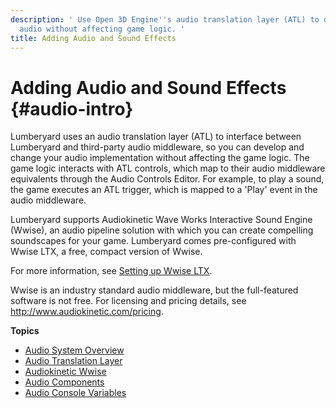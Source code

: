 ```yaml
---
description: ' Use Open 3D Engine''s audio translation layer (ATL) to develop your game
  audio without affecting game logic. '
title: Adding Audio and Sound Effects
---
```

# Adding Audio and Sound Effects {#audio-intro}

Lumberyard uses an audio translation layer \(ATL\) to interface between Lumberyard and third\-party audio middleware, so you can develop and change your audio implementation without affecting the game logic\. The game logic interacts with ATL controls, which map to their audio middleware equivalents through the Audio Controls Editor\. For example, to play a sound, the game executes an ATL trigger, which is mapped to a 'Play' event in the audio middleware\.

Lumberyard supports Audiokinetic Wave Works Interactive Sound Engine \(Wwise\), an audio pipeline solution with which you can create compelling soundscapes for your game\. Lumberyard comes pre\-configured with Wwise LTX, a free, compact version of Wwise\.

For more information, see [Setting up Wwise LTX](/docs/userguide/audio/wwise-using.md)\.

Wwise is an industry standard audio middleware, but the full\-featured software is not free\. For licensing and pricing details, see [http://www\.audiokinetic\.com/pricing](http://www.audiokinetic.com/pricing)\.

**Topics**
+ [Audio System Overview](/docs/user-guide/features/interactivity/audio/architecture.md)
+ [Audio Translation Layer](/docs/user-guide/features/interactivity/audio/translation-layer.md)
+ [Audiokinetic Wwise](/docs/userguide/audio/wwise.md)
+ [Audio Components](/docs/user-guide/features/interactivity/audio/components.md)
+ [Audio Console Variables](/docs/user-guide/features/interactivity/audio/console-commands.md)
